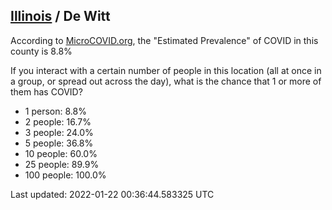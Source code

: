 
## [Illinois](/united-states/illinois) / De Witt

According to [MicroCOVID.org](http://microcovid.org),
the "Estimated Prevalence" of COVID in this county is 8.8%

If you interact with a certain number of people in this location
(all at once in a group, or spread out across the day), what is the chance that
1 or more of them has COVID?

- 1 person: 8.8%
- 2 people: 16.7%
- 3 people: 24.0%
- 5 people: 36.8%
- 10 people: 60.0%
- 25 people: 89.9%
- 100 people: 100.0%

Last updated: 2022-01-22 00:36:44.583325 UTC
